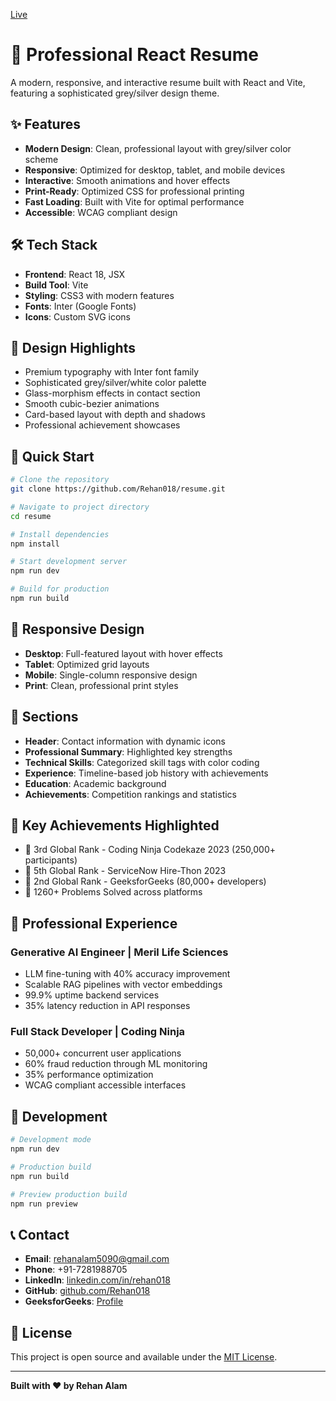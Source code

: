 [Live](https://6867af169dbccc8b66f3a459--melodic-custard-45f5c7.netlify.app/)

# 🚀 Professional React Resume

A modern, responsive, and interactive resume built with React and Vite, featuring a sophisticated grey/silver design theme.

## ✨ Features

- **Modern Design**: Clean, professional layout with grey/silver color scheme
- **Responsive**: Optimized for desktop, tablet, and mobile devices
- **Interactive**: Smooth animations and hover effects
- **Print-Ready**: Optimized CSS for professional printing
- **Fast Loading**: Built with Vite for optimal performance
- **Accessible**: WCAG compliant design

## 🛠️ Tech Stack

- **Frontend**: React 18, JSX
- **Build Tool**: Vite
- **Styling**: CSS3 with modern features
- **Fonts**: Inter (Google Fonts)
- **Icons**: Custom SVG icons

## 🎨 Design Highlights

- Premium typography with Inter font family
- Sophisticated grey/silver/white color palette
- Glass-morphism effects in contact section
- Smooth cubic-bezier animations
- Card-based layout with depth and shadows
- Professional achievement showcases

## 🚀 Quick Start

```bash
# Clone the repository
git clone https://github.com/Rehan018/resume.git

# Navigate to project directory
cd resume

# Install dependencies
npm install

# Start development server
npm run dev

# Build for production
npm run build
```

## 📱 Responsive Design

- **Desktop**: Full-featured layout with hover effects
- **Tablet**: Optimized grid layouts
- **Mobile**: Single-column responsive design
- **Print**: Clean, professional print styles

## 🎯 Sections

- **Header**: Contact information with dynamic icons
- **Professional Summary**: Highlighted key strengths
- **Technical Skills**: Categorized skill tags with color coding
- **Experience**: Timeline-based job history with achievements
- **Education**: Academic background
- **Achievements**: Competition rankings and statistics

## 🌟 Key Achievements Highlighted

- 🥉 3rd Global Rank - Coding Ninja Codekaze 2023 (250,000+ participants)
- 🏅 5th Global Rank - ServiceNow Hire-Thon 2023
- 🥈 2nd Global Rank - GeeksforGeeks (80,000+ developers)
- 💪 1260+ Problems Solved across platforms

## 📄 Professional Experience

### Generative AI Engineer | Meril Life Sciences
- LLM fine-tuning with 40% accuracy improvement
- Scalable RAG pipelines with vector embeddings
- 99.9% uptime backend services
- 35% latency reduction in API responses

### Full Stack Developer | Coding Ninja
- 50,000+ concurrent user applications
- 60% fraud reduction through ML monitoring
- 35% performance optimization
- WCAG compliant accessible interfaces

## 🔧 Development

```bash
# Development mode
npm run dev

# Production build
npm run build

# Preview production build
npm run preview
```

## 📞 Contact

- **Email**: rehanalam5090@gmail.com
- **Phone**: +91-7281988705
- **LinkedIn**: [linkedin.com/in/rehan018](https://www.linkedin.com/in/rehan018/)
- **GitHub**: [github.com/Rehan018](https://github.com/Rehan018)
- **GeeksforGeeks**: [Profile](https://auth.geeksforgeeks.org/user/rehanalam5090)

## 📄 License

This project is open source and available under the [MIT License](LICENSE).

---

**Built with ❤️ by Rehan Alam**
